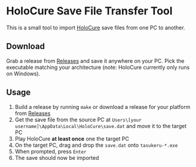 # HoloCure Save File Transfer Tool

This is a small tool to import [HoloCure](https://kay-yu.itch.io/holocure) save files from one PC to another.

## Download

Grab a release from [Releases](https://github.com/DaniruKun/tasukeru/releases) and save it anywhere on your PC.
Pick the executable matching your architecture (note: HoloCure currently only runs on Windows).

## Usage

1. Build a release by running `make` or download a release for your platform from [Releases](https://github.com/DaniruKun/tasukeru/releases)
2. Get the save file from the source PC at `Users\[your username]\AppData\Local\HoloCure\save.dat` and move it to the target PC
3. Play HoloCure **at least once** one the target PC
4. On the target PC, drag and drop the `save.dat` onto `tasukeru-*.exe`
5. When prompted, press `Enter`
6. The save should now be imported
